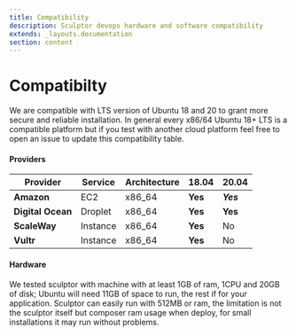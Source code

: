 ```yaml
---
title: Compatibility
description: Sculptor devops hardware and software compatibility
extends: _layouts.documentation
section: content
---
```


# Compatibilty

We are compatible with LTS version of Ubuntu 18 and 20 to grant more secure and reliable installation. In general every x86/64 Ubuntu 18+ LTS is a compatible platform but if
you test with another cloud platform feel free to open an issue to update this compatibility table. 

#### Providers

| Provider            | Service | Architecture | **18.04**  | **20.04**  |
|---------------|---------|--------------|-------------------|-------------------|
| **Amazon**        | EC2     | x86_64       | **Yes** | ***Yes***                |
| **Digital Ocean** | Droplet | x86_64       | **Yes** | **Yes** |
| **ScaleWay**      | Instance| x86_64       | **Yes** | No               |
| **Vultr**      | Instance| x86_64       | **Yes** | No              |

#### Hardware
We tested sculptor with machine with at least 1GB of ram, 1CPU and 20GB of disk; Ubuntu will need 11GB of space to run, the rest if for your application.
Sculptor can easily run with 512MB or ram, the limitation is not the sculptor itself but composer ram usage when deploy, for small installations it may run
without problems.